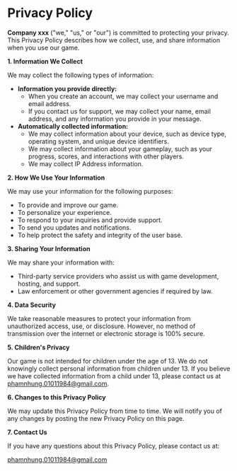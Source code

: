 # Privacy Policy

**Company xxx** ("we," "us," or "our") is committed to protecting your privacy. This Privacy Policy describes how we collect, use, and share information when you use our game.

**1. Information We Collect**

We may collect the following types of information:

* **Information you provide directly:**
    * When you create an account, we may collect your username and email address.
    * If you contact us for support, we may collect your name, email address, and any information you provide in your message.
* **Automatically collected information:**
    * We may collect information about your device, such as device type, operating system, and unique device identifiers.
    * We may collect information about your gameplay, such as your progress, scores, and interactions with other players.
    * We may collect IP Address information.

**2. How We Use Your Information**

We may use your information for the following purposes:

* To provide and improve our game.
* To personalize your experience.
* To respond to your inquiries and provide support.
* To send you updates and notifications.
* To help protect the safety and integrity of the user base.

**3. Sharing Your Information**

We may share your information with:

* Third-party service providers who assist us with game development, hosting, and support.
* Law enforcement or other government agencies if required by law.

**4. Data Security**

We take reasonable measures to protect your information from unauthorized access, use, or disclosure. However, no method of transmission over the internet or electronic storage is 100% secure.

**5. Children's Privacy**

Our game is not intended for children under the age of 13. We do not knowingly collect personal information from children under 13. If you believe we have collected information from a child under 13, please contact us at phamnhung.01011984@gmail.com.

**6. Changes to this Privacy Policy**

We may update this Privacy Policy from time to time. We will notify you of any changes by posting the new Privacy Policy on this page.

**7. Contact Us**

If you have any questions about this Privacy Policy, please contact us at:

phamnhung.01011984@gmail.com

